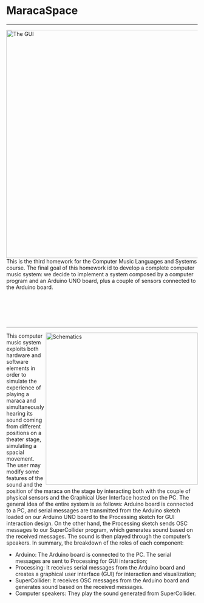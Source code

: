 # MaracaSpace

<hr>

<img align="left" src="https://github.com/andre3pazo/HW3-CMLS/assets/89461273/15447dbe-e8c2-4650-9227-208e279d383d" alt="The GUI" width="600" height="whatever">

This is the third homework for the Computer Music Languages and Systems
course. The final goal of this homework id to develop a complete computer music system: we
decide to implement a system composed by a computer program and an Arduino UNO board,
plus a couple of sensors connected to the Arduino board.

<br />
<br />
<br />
<br />

<hr>

<img align="right" src="https://github.com/andre3pazo/HW3-CMLS/assets/89461273/86f871e1-edb6-458a-88bf-b1c4b8c0adee" alt="Schematics" width="400" height="whatever">

This computer music system exploits both hardware and software elements in order to simulate the
experience of playing a maraca and simultaneously hearing its sound coming from different positions
on a theater stage, simulating a spacial movement.
The user may modify some features of the sound and the position of the maraca on the stage by
interacting both with the couple of physical sensors and the Graphical User Interface hosted on the
PC.
The general idea of the entire system is as follows: Arduino board is connected to a PC, and
serial messages are transmitted from the Arduino sketch loaded on our Arduino UNO board to the
Processing sketch for GUI interaction design. On the other hand, the Processing sketch sends OSC
messages to our SuperCollider program, which generates sound based on the received messages. The
sound is then played through the computer’s speakers.
In summary, the breakdown of the roles of each component:
* Arduino: The Arduino board is connected to the PC. The serial messages are sent to Processing
for GUI interaction;
* Processing: It receives serial messages from the Arduino board and creates a graphical user
interface (GUI) for interaction and visualization;
* SuperCollider: It receives OSC messages from the Arduino board and generates sound based on
the received messages.
* Computer speakers: They play the sound generated from SuperCollider.

